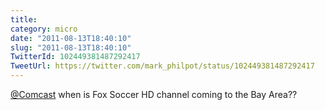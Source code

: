 ```yaml
---
title: 
category: micro
date: "2011-08-13T18:40:10"
slug: "2011-08-13T18:40:10"
TwitterId: 102449381487292417
TweetUrl: https://twitter.com/mark_philpot/status/102449381487292417
---
```


[@Comcast](https://twitter.com/Comcast) when is Fox Soccer HD channel coming to
the Bay Area??
